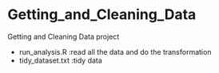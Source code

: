 # Getting_and_Cleaning_Data
Getting and Cleaning Data project
 - run_analysis.R :read all the data and do the transformation
 - tidy_dataset.txt :tidy data
